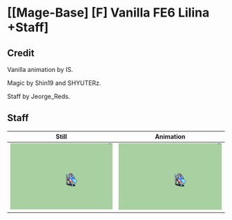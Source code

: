 # [\[Mage-Base\] \[F\] Vanilla FE6 Lilina +Staff]

## Credit

Vanilla animation by IS.

Magic by Shin19 and SHYUTERz.

Staff by Jeorge_Reds.
	
## Staff

| Still | Animation |
| :---: | :-------: |
| ![Staff still](./Staff_000.png) | ![Staff animation](./Staff.gif) |
